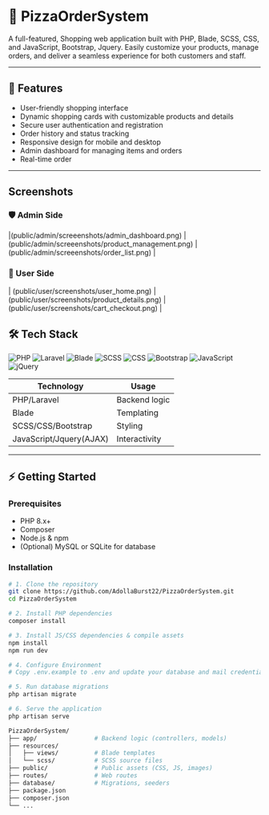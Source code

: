 # 🍕 PizzaOrderSystem

A full-featured, Shopping web application built with PHP, Blade, SCSS, CSS, and JavaScript, Bootstrap, Jquery. Easily customize your products, manage orders, and deliver a seamless experience for both customers and staff.

---

## 🚀 Features

-   User-friendly shopping interface
-   Dynamic shopping cards with customizable products and details
-   Secure user authentication and registration
-   Order history and status tracking
-   Responsive design for mobile and desktop
-   Admin dashboard for managing items and orders
-   Real-time order

---

## Screenshots

### 🛡️ Admin Side

|(public/admin/screeenshots/admin_dashboard.png) | (public/admin/screeenshots/product_management.png) | (public/admin/screeenshots/order_list.png) |

### 👤 User Side

| (public/user/screenshots/user_home.png) | (public/user/screenshots/product_details.png) | (public/user/screenshots/cart_checkout.png) |

## 🛠 Tech Stack

<p align="left">
  <img src="https://img.shields.io/badge/PHP-777BB4?style=for-the-badge&logo=php&logoColor=white" alt="PHP" />
  <img src="https://img.shields.io/badge/Laravel-FF2D20?style=for-the-badge&logo=laravel&logoColor=white" alt="Laravel" />
  <img src="https://img.shields.io/badge/Blade-563D7C?style=for-the-badge&logo=laravel&logoColor=white" alt="Blade" />
  <img src="https://img.shields.io/badge/SCSS-CC6699?style=for-the-badge&logo=sass&logoColor=white" alt="SCSS" />
  <img src="https://img.shields.io/badge/CSS-1572B6?style=for-the-badge&logo=css3&logoColor=white" alt="CSS" />
  <img src="https://img.shields.io/badge/Bootstrap-7952B3?style=for-the-badge&logo=bootstrap&logoColor=white" alt="Bootstrap" />
  <img src="https://img.shields.io/badge/JavaScript-F7DF1E?style=for-the-badge&logo=javascript&logoColor=black" alt="JavaScript" />
  <img src="https://img.shields.io/badge/jQuery-0769AD?style=for-the-badge&logo=jquery&logoColor=white" alt="jQuery" />
</p>

| Technology              | Usage         |
| ----------------------- | ------------- |
| PHP/Laravel             | Backend logic |
| Blade                   | Templating    |
| SCSS/CSS/Bootstrap      | Styling       |
| JavaScript/Jquery(AJAX) | Interactivity |

---

## ⚡ Getting Started

### Prerequisites

-   PHP 8.x+
-   Composer
-   Node.js & npm
-   (Optional) MySQL or SQLite for database

### Installation

```bash
# 1. Clone the repository
git clone https://github.com/AdollaBurst22/PizzaOrderSystem.git
cd PizzaOrderSystem

# 2. Install PHP dependencies
composer install

# 3. Install JS/CSS dependencies & compile assets
npm install
npm run dev

# 4. Configure Environment
# Copy .env.example to .env and update your database and mail credentials

# 5. Run database migrations
php artisan migrate

# 6. Serve the application
php artisan serve

PizzaOrderSystem/
├── app/                # Backend logic (controllers, models)
├── resources/
│   ├── views/          # Blade templates
│   └── scss/           # SCSS source files
├── public/             # Public assets (CSS, JS, images)
├── routes/             # Web routes
├── database/           # Migrations, seeders
├── package.json
├── composer.json
└── ...
```
